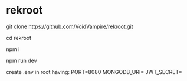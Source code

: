 # rekroot

git clone https://github.com/VoidVampire/rekroot.git

cd rekroot

npm i

npm run dev

create .env in root having:
PORT=8080
MONGODB_URI=
JWT_SECRET=<anything>
